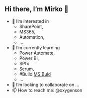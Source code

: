 ## Hi there, I’m Mirko 👋 
- 👀 I’m interested in 
  - SharePoint, 
  - MS365, 
  - Automation, 
  - ...
- 🌱 I’m currently learning 
  -  Power Automate, 
  -  Power BI, 
  -  SPfx
  -  Scrum, 
  -  #Build [MS Buld](https://mybuild.microsoft.com/)
  -  ...
- 💞️ I’m looking to collaborate on ...
- 📫 How to reach me: @oxygenson

<!---
oxygenson/oxygenson is a ✨ special ✨ repository because its `README.md` (this file) appears on your GitHub profile.
You can click the Preview link to take a look at your changes.
--->
